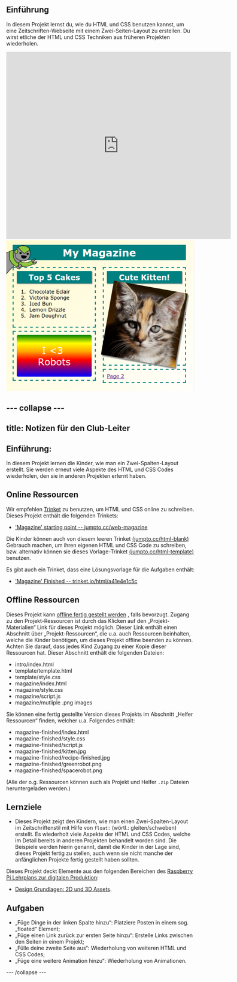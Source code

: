 ## Einführung

In diesem Projekt lernst du, wie du HTML und CSS benutzen kannst, um eine Zeitschriften-Webseite mit einem Zwei-Seiten-Layout zu erstellen. Du wirst etliche der HTML und CSS Techniken aus früheren Projekten wiederholen. 

<div class="trinket">
  <iframe src="https://trinket.io/embed/html/a41e4e1c5c?outputOnly=true&start=result" width="600" height="500" frameborder="0" marginwidth="0" marginheight="0" allowfullscreen>
  </iframe>
  <img src="images/magazine-final.png">
</div>


--- collapse ---
---
title: Notizen für den Club-Leiter
---


## Einführung:
In diesem Projekt lernen die Kinder, wie man ein Zwei-Spalten-Layout erstellt. Sie werden erneut viele Aspekte des HTML und CSS Codes wiederholen, den sie in anderen Projekten erlernt haben. 

## Online Ressourcen

Wir empfehlen [Trinket](https://trinket.io/) zu benutzen, um HTML und CSS online zu schreiben. Dieses Projekt enthält die folgenden Trinkets:

+ ['Magazine' starting point  -- jumpto.cc/web-magazine](http://jumpto.cc/web-magazine)

Die Kinder können auch von diesem leeren Trinket [(jumpto.cc/html-blank)](http://jumpto.cc/html-blank) Gebrauch machen, um ihren eigenen HTML und CSS Code zu schreiben, bzw. alternativ können sie dieses Vorlage-Trinket [(jumpto.cc/html-template)](http://jumpto.cc/html-template) benutzen.

Es gibt auch ein Trinket, dass eine Lösungsvorlage für die Aufgaben enthält:

+ ['Magazine' Finished -- trinket.io/html/a41e4e1c5c](https://trinket.io/html/a41e4e1c5c)

## Offline Ressourcen
Dieses Projekt kann [offline fertig gestellt werden](https://www.codeclubprojects.org/en-GB/resources/webdev-working-offline/) , falls bevorzugt. Zugang zu den Projekt-Ressourcen ist durch das Klicken auf den „Projekt-Materialien“ Link für dieses Projekt möglich. Dieser Link enthält einen Abschnitt über „Projekt-Ressourcen“, die u.a. auch Ressourcen beinhalten, welche die Kinder benötigen, um dieses Projekt offline beenden zu können. Achten Sie darauf, dass jedes Kind Zugang zu einer Kopie dieser Ressourcen hat. Dieser Abschnitt enthält die folgenden Dateien:

+ intro/index.html
+ template/template.html
+ template/style.css
+ magazine/index.html
+ magazine/style.css
+ magazine/script.js
+ magazine/mutliple .png images

Sie können eine fertig gestellte Version dieses Projekts im Abschnitt „Helfer Ressourcen“ finden, welcher u.a. Folgendes enthält:

+ magazine-finished/index.html
+ magazine-finished/style.css
+ magazine-finished/script.js
+ magazine-finished/kitten.jpg
+ magazine-finished/recipe-finished.jpg
+ magazine-finished/greenrobot.png
+ magazine-finished/spacerobot.png

(Alle der o.g. Ressourcen können auch als Projekt und Helfer `.zip` Dateien heruntergeladen werden.)

## Lernziele
+ Dieses Projekt zeigt den Kindern, wie man einen Zwei-Spalten-Layout im Zeitschriftenstil mit Hilfe von `float:` (wörtl.: gleiten/schweben) erstellt. Es wiederholt viele Aspekte der HTML und CSS Codes, welche im Detail bereits in anderen Projekten behandelt worden sind. Die Beispiele werden hierin genannt, damit die Kinder in der Lage sind, dieses Projekt fertig zu stellen, auch wenn sie nicht manche der anfänglichen Projekte fertig gestellt haben sollten. 

Dieses Projekt deckt Elemente aus den folgenden Bereichen des [Raspberry Pi Lehrplans zur digitalen Produktion](http://rpf.io/curriculum):

+ [Design Grundlagen: 2D und 3D Assets](https://www.raspberrypi.org/curriculum/design/creator).

## Aufgaben
+ „Füge Dinge in der linken Spalte hinzu“: Platziere Posten in einem sog. „floated“ Element;
+ „Füge einen Link zurück zur ersten Seite hinzu“: Erstelle Links zwischen den Seiten in einem Projekt;
+ „Fülle deine zweite Seite aus“: Wiederholung von weiteren HTML und CSS Codes;
+ „Füge eine weitere Animation hinzu“: Wiederholung von Animationen.

--- /collapse ---